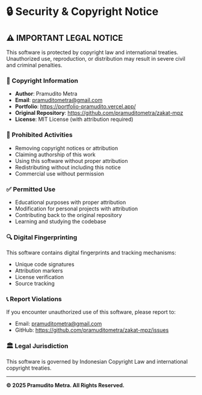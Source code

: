 # 🔒 Security & Copyright Notice

## ⚠️ IMPORTANT LEGAL NOTICE

This software is protected by copyright law and international treaties. Unauthorized use, reproduction, or distribution may result in severe civil and criminal penalties.

### 📝 Copyright Information
- **Author**: Pramudito Metra
- **Email**: pramuditometra@gmail.com
- **Portfolio**: https://portfolio-pramudito.vercel.app/
- **Original Repository**: https://github.com/pramuditometra/zakat-mpz
- **License**: MIT License (with attribution required)

### 🚫 Prohibited Activities
- Removing copyright notices or attribution
- Claiming authorship of this work
- Using this software without proper attribution
- Redistributing without including this notice
- Commercial use without permission

### ✅ Permitted Use
- Educational purposes with proper attribution
- Modification for personal projects with attribution
- Contributing back to the original repository
- Learning and studying the codebase

### 🔍 Digital Fingerprinting
This software contains digital fingerprints and tracking mechanisms:
- Unique code signatures
- Attribution markers
- License verification
- Source tracking

### 📞 Report Violations
If you encounter unauthorized use of this software, please report to:
- Email: pramuditometra@gmail.com
- GitHub: https://github.com/pramuditometra/zakat-mpz/issues

### 🏛️ Legal Jurisdiction
This software is governed by Indonesian Copyright Law and international copyright treaties.

---

**© 2025 Pramudito Metra. All Rights Reserved.**
